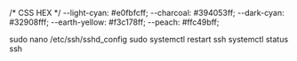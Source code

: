 /* CSS HEX */
--light-cyan: #e0fbfcff;
--charcoal: #394053ff;
--dark-cyan: #32908fff;
--earth-yellow: #f3c178ff;
--peach: #ffc49bff;

sudo nano /etc/ssh/sshd_config
sudo systemctl restart ssh
systemctl status ssh